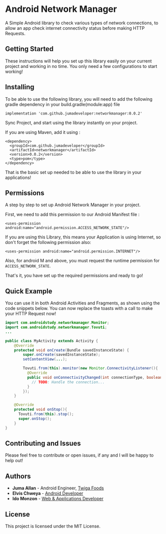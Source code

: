 # Android Network Manager

A Simple Android library to check various types of network connections, to allow an app check internet connectivity status before making HTTP Requests.

## Getting Started

These instructions will help you set up this library easily on your current project and working in no time. You only need a few configurations to start working!

## Installing

To be able to use the following library, you will need to add the following gradle dependency in your build.gradle(module:app) file

```
implementation 'com.github.jumadeveloper:networkmanager:0.0.2'
```

Sync Project, and start using the library instantly on your project.

If you are using Maven, add it using :

```
<dependency>
  <groupId>com.github.jumadeveloper</groupId>
  <artifactId>networkmanager</artifactId>
  <version>0.0.2</version>
  <type>pom</type>
</dependency>
```
That is the basic set up needed to be able to use the library in your applications!

## Permissions

A step by step to set up Android Network Manager in your project.

First, we need to add this permission to our Android Manifest file :

```
<uses-permission android:name="android.permission.ACCESS_NETWORK_STATE"/>
```

If you are using this Library, this means your Application is using Internet, so don't forget the following permission also:

```
<uses-permission android:name="android.permission.INTERNET"/>
```

Also, for android M and above, you must request the runtime permission for `ACCESS_NETWORK_STATE`.

That's it, you have set up the required permissions and ready to go!

## Quick Example

You can use it in both Android Activities and Fragments, as shown using the code snippets below. You can now replace the toasts with a call to make your HTTP Request now!
```java
import com.androidstudy.networkmanager.Monitor;
import com.androidstudy.networkmanager.Tovuti;
...

public class MyActivity extends Activity {
    @Override
    protected void onCreate(Bundle savedInstanceState) {
        super.onCreate(savedInstanceState);
        setContentView(...);

        Tovuti.from(this).monitor(new Monitor.ConnectivityListener(){
          @Override
          public void onConnectivityChanged(int connectionType, boolean isConnected, boolean isFast){
            // TODO: Handle the connection...
          }
        });
    }

    @Override
    protected void onStop(){
      Tovuti.from(this).stop();
      super.onStop();
    }
}
```

## Contributing and Issues

Please feel free to contribute or open issues, if any and I will be happy to help out!

## Authors

* **Juma Allan** - Android Engineer, [Twiga Foods](http://twigafoods.com)
* **Elvis Chweya** - [Android Developer](https://github.com/chweez)
* **Ido Monzon** - [Web & Applications Developer](https://github.com/idomo)

## License

This project is licensed under the MIT License.
